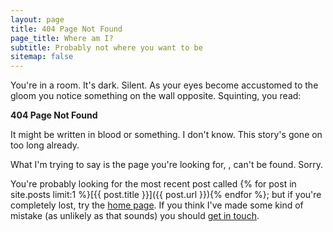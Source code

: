 ```yaml
---
layout: page
title: 404 Page Not Found
page_title: Where am I?
subtitle: Probably not where you want to be
sitemap: false
---
```


You're in a room. It's dark. Silent. As your eyes become accustomed to the gloom you notice something on the wall opposite. Squinting, you read:

**404 Page Not Found**

It might be written in blood or something. I don't know. This story's gone on too long already.

What I'm trying to say is the page you're looking for, <script>document.write(window.location.href.toString().split(window.location.host)[1])</script>, can't be found. Sorry.

You're probably looking for the most recent post called {% for post in site.posts limit:1 %}[{{ post.title }}]({{ post.url }}){% endfor %}; but if you're completely lost, try the [home page](/). If you think I've made some kind of mistake (as unlikely as that sounds) you should [get in touch](mailto:me@mylesbraithwaite.com).</p>
